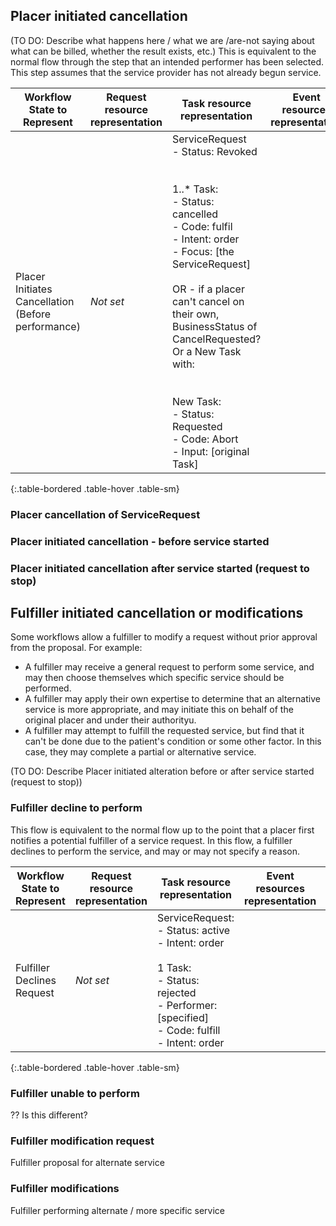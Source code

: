 ## Placer initiated cancellation
(TO DO: Describe what happens here / what we are /are-not saying about what can be billed, whether the result exists, etc.)
This is equivalent to the normal flow through the step that an intended performer has been selected. This step assumes that the service provider has not already begun service. 

| Workflow State to Represent  | Request resource representation  | Task resource representation  | Event resources representation | Descriptions   |   |
| ------------| -----| -------| ------| ----|---|
|Placer Initiates Cancellation<br>(Before performance)|*Not set*|ServiceRequest<br>- Status: Revoked<br><br><br>1..* Task:<br>- Status: cancelled<br>- Code: fulfil<br>- Intent: order<br>- Focus: [the ServiceRequest]<br><br>OR - if a placer can't cancel on their own, BusinessStatus of CancelRequested? <br>Or a New Task with:<br><br><br>New Task:<br>- Status: Requested<br>- Code: Abort<br>- Input: [original Task]||
  </tr>
</tbody></table>
{:.table-bordered .table-hover .table-sm}

### Placer cancellation of ServiceRequest

### Placer initiated cancellation - before service started

### Placer initiated cancellation after service started (request to stop)


## Fulfiller initiated cancellation or modifications
Some workflows allow a fulfiller to modify a request without prior approval from the proposal. For example:
* A fulfiller may receive a general request to perform some service, and may then choose themselves which specific service should be performed.
* A fulfiller may apply their own expertise to determine that an alternative service is more appropriate, and may initiate this on behalf of the original placer and under their authorityu.
* A fulfiller may attempt to fulfill the requested service, but find that it can't be done due to the patient's condition or some other factor. In this case, they may complete a partial or alternative service. 

(TO DO: Describe Placer initiated alteration before or after service started (request to stop))




### Fulfiller decline to perform
This flow is equivalent to the normal flow up to the point that a placer first notifies a potential fulfiller of a service request. In this flow, a fulfiller declines to perform the service, and may or may not specify a reason. 

| Workflow State to Represent  | Request resource representation  | Task resource representation  | Event resources representation | Descriptions   |   |
| ------------| -----| -------| ------| ----|---|
| Fulfiller Declines Request | *Not set* | ServiceRequest:<br>- Status: active<br>- Intent: order<br><br>1 Task:<br>- Status: rejected<br>- Performer: [specified]<br>- Code: fulfill<br>- Intent: order |
{:.table-bordered .table-hover .table-sm}

### Fulfiller unable to perform
?? Is this different?

### Fulfiller modification request
Fulfiller proposal for alternate service

### Fulfiller modifications
Fulfiller performing alternate / more specific service


